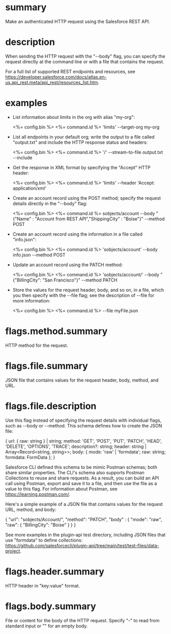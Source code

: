 # summary

Make an authenticated HTTP request using the Salesforce REST API.

# description

When sending the HTTP request with the "--body" flag, you can specify the request directly at the command line or with a file that contains the request.

For a full list of supported REST endpoints and resources, see https://developer.salesforce.com/docs/atlas.en-us.api_rest.meta/api_rest/resources_list.htm.

# examples

- List information about limits in the org with alias "my-org":

  <%= config.bin %> <%= command.id %> 'limits' --target-org my-org

- List all endpoints in your default org; write the output to a file called "output.txt" and include the HTTP response status and headers:

  <%= config.bin %> <%= command.id %> '/' --stream-to-file output.txt --include

- Get the response in XML format by specifying the "Accept" HTTP header:

  <%= config.bin %> <%= command.id %> 'limits' --header 'Accept: application/xml'

- Create an account record using the POST method; specify the request details directly in the "--body" flag:

  <%= config.bin %> <%= command.id %> sobjects/account --body "{\"Name\" : \"Account from REST API\",\"ShippingCity\" : \"Boise\"}" --method POST

- Create an account record using the information in a file called "info.json":

  <%= config.bin %> <%= command.id %> 'sobjects/account' --body info.json --method POST

- Update an account record using the PATCH method:

  <%= config.bin %> <%= command.id %> 'sobjects/account/<Account ID>' --body "{\"BillingCity\": \"San Francisco\"}" --method PATCH

- Store the values for the request header, body, and so on, in a file, which you then specify with the --file flag; see the description of --file for more information:

  <%= config.bin %> <%= command.id %> --file myFile.json

# flags.method.summary

HTTP method for the request.

# flags.file.summary

JSON file that contains values for the request header, body, method, and URL.

# flags.file.description

Use this flag instead of specifying the request details with individual flags, such as --body or --method. This schema defines how to create the JSON file:

{
url: { raw: string } | string;
method: 'GET', 'POST', 'PUT', 'PATCH', 'HEAD', 'DELETE', 'OPTIONS', 'TRACE';
description?: string;
header: string | Array<Record<string, string>>;
body: { mode: 'raw' | 'formdata'; raw: string; formdata: FormData };
}

Salesforce CLI defined this schema to be mimic Postman schemas; both share similar properties. The CLI's schema also supports Postman Collections to reuse and share requests. As a result, you can build an API call using Postman, export and save it to a file, and then use the file as a value to this flag. For information about Postman, see https://learning.postman.com/.

Here's a simple example of a JSON file that contains values for the request URL, method, and body:

{
"url": "sobjects/Account/<Account ID>",
"method": "PATCH",
"body" : {
"mode": "raw",
"raw": {
"BillingCity": "Boise"
}
}
}

See more examples in the plugin-api test directory, including JSON files that use "formdata" to define collections: https://github.com/salesforcecli/plugin-api/tree/main/test/test-files/data-project.

# flags.header.summary

HTTP header in "key:value" format.

# flags.body.summary

File or content for the body of the HTTP request. Specify "-" to read from standard input or "" for an empty body.
